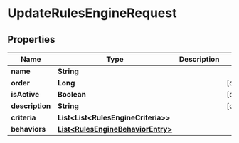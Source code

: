 

# UpdateRulesEngineRequest


## Properties

| Name | Type | Description | Notes |
|------------ | ------------- | ------------- | -------------|
|**name** | **String** |  |  |
|**order** | **Long** |  |  [optional] |
|**isActive** | **Boolean** |  |  [optional] |
|**description** | **String** |  |  [optional] |
|**criteria** | **List&lt;List&lt;RulesEngineCriteria&gt;&gt;** |  |  |
|**behaviors** | [**List&lt;RulesEngineBehaviorEntry&gt;**](RulesEngineBehaviorEntry.md) |  |  |



